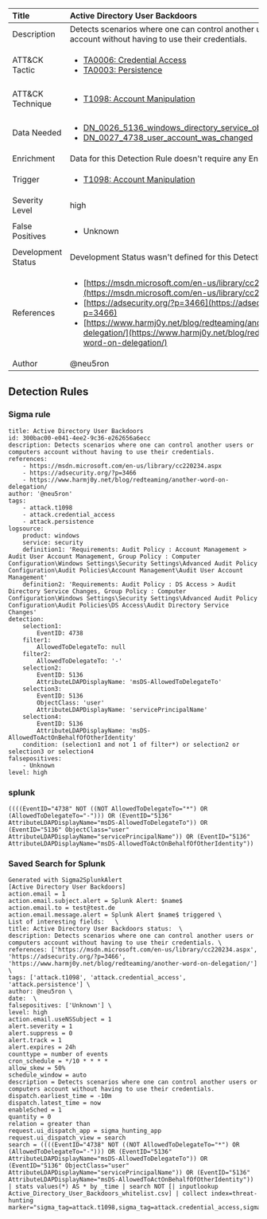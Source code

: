 | Title                | Active Directory User Backdoors                                                                                                                                                 |
|:---------------------|:------------------------------------------------------------------------------------------------------------------------------------------------------------|
| Description          | Detects scenarios where one can control another users or computers account without having to use their credentials.                                                                                                                                           |
| ATT&amp;CK Tactic    |  <ul><li>[TA0006: Credential Access](https://attack.mitre.org/tactics/TA0006)</li><li>[TA0003: Persistence](https://attack.mitre.org/tactics/TA0003)</li></ul>  |
| ATT&amp;CK Technique | <ul><li>[T1098: Account Manipulation](https://attack.mitre.org/techniques/T1098)</li></ul>  |
| Data Needed          | <ul><li>[DN_0026_5136_windows_directory_service_object_was_modified](../Data_Needed/DN_0026_5136_windows_directory_service_object_was_modified.md)</li><li>[DN_0027_4738_user_account_was_changed](../Data_Needed/DN_0027_4738_user_account_was_changed.md)</li></ul>  |
| Enrichment           |  Data for this Detection Rule doesn't require any Enrichments.  |
| Trigger              | <ul><li>[T1098: Account Manipulation](../Triggers/T1098.md)</li></ul>  |
| Severity Level       | high |
| False Positives      | <ul><li>Unknown</li></ul>  |
| Development Status   |  Development Status wasn't defined for this Detection Rule yet  |
| References           | <ul><li>[https://msdn.microsoft.com/en-us/library/cc220234.aspx](https://msdn.microsoft.com/en-us/library/cc220234.aspx)</li><li>[https://adsecurity.org/?p=3466](https://adsecurity.org/?p=3466)</li><li>[https://www.harmj0y.net/blog/redteaming/another-word-on-delegation/](https://www.harmj0y.net/blog/redteaming/another-word-on-delegation/)</li></ul>  |
| Author               | @neu5ron |


## Detection Rules

### Sigma rule

```
title: Active Directory User Backdoors
id: 300bac00-e041-4ee2-9c36-e262656a6ecc
description: Detects scenarios where one can control another users or computers account without having to use their credentials.
references:
    - https://msdn.microsoft.com/en-us/library/cc220234.aspx
    - https://adsecurity.org/?p=3466
    - https://www.harmj0y.net/blog/redteaming/another-word-on-delegation/
author: '@neu5ron'
tags:
    - attack.t1098
    - attack.credential_access
    - attack.persistence
logsource:
    product: windows
    service: security
    definition1: 'Requirements: Audit Policy : Account Management > Audit User Account Management, Group Policy : Computer Configuration\Windows Settings\Security Settings\Advanced Audit Policy Configuration\Audit Policies\Account Management\Audit User Account Management'
    definition2: 'Requirements: Audit Policy : DS Access > Audit Directory Service Changes, Group Policy : Computer Configuration\Windows Settings\Security Settings\Advanced Audit Policy Configuration\Audit Policies\DS Access\Audit Directory Service Changes'
detection:
    selection1:
        EventID: 4738
    filter1:
        AllowedToDelegateTo: null
    filter2:
        AllowedToDelegateTo: '-'
    selection2:
        EventID: 5136
        AttributeLDAPDisplayName: 'msDS-AllowedToDelegateTo'
    selection3:
        EventID: 5136
        ObjectClass: 'user'
        AttributeLDAPDisplayName: 'servicePrincipalName'
    selection4:
        EventID: 5136
        AttributeLDAPDisplayName: 'msDS-AllowedToActOnBehalfOfOtherIdentity'        
    condition: (selection1 and not 1 of filter*) or selection2 or selection3 or selection4
falsepositives: 
    - Unknown
level: high

```





### splunk
    
```
((((EventID="4738" NOT ((NOT AllowedToDelegateTo="*") OR (AllowedToDelegateTo="-"))) OR (EventID="5136" AttributeLDAPDisplayName="msDS-AllowedToDelegateTo")) OR (EventID="5136" ObjectClass="user" AttributeLDAPDisplayName="servicePrincipalName")) OR (EventID="5136" AttributeLDAPDisplayName="msDS-AllowedToActOnBehalfOfOtherIdentity"))
```






### Saved Search for Splunk

```
Generated with Sigma2SplunkAlert
[Active Directory User Backdoors]
action.email = 1
action.email.subject.alert = Splunk Alert: $name$
action.email.to = test@test.de
action.email.message.alert = Splunk Alert $name$ triggered \
List of interesting fields:   \
title: Active Directory User Backdoors status:  \
description: Detects scenarios where one can control another users or computers account without having to use their credentials. \
references: ['https://msdn.microsoft.com/en-us/library/cc220234.aspx', 'https://adsecurity.org/?p=3466', 'https://www.harmj0y.net/blog/redteaming/another-word-on-delegation/'] \
tags: ['attack.t1098', 'attack.credential_access', 'attack.persistence'] \
author: @neu5ron \
date:  \
falsepositives: ['Unknown'] \
level: high
action.email.useNSSubject = 1
alert.severity = 1
alert.suppress = 0
alert.track = 1
alert.expires = 24h
counttype = number of events
cron_schedule = */10 * * * *
allow_skew = 50%
schedule_window = auto
description = Detects scenarios where one can control another users or computers account without having to use their credentials.
dispatch.earliest_time = -10m
dispatch.latest_time = now
enableSched = 1
quantity = 0
relation = greater than
request.ui_dispatch_app = sigma_hunting_app
request.ui_dispatch_view = search
search = ((((EventID="4738" NOT ((NOT AllowedToDelegateTo="*") OR (AllowedToDelegateTo="-"))) OR (EventID="5136" AttributeLDAPDisplayName="msDS-AllowedToDelegateTo")) OR (EventID="5136" ObjectClass="user" AttributeLDAPDisplayName="servicePrincipalName")) OR (EventID="5136" AttributeLDAPDisplayName="msDS-AllowedToActOnBehalfOfOtherIdentity")) | stats values(*) AS * by _time | search NOT [| inputlookup Active_Directory_User_Backdoors_whitelist.csv] | collect index=threat-hunting marker="sigma_tag=attack.t1098,sigma_tag=attack.credential_access,sigma_tag=attack.persistence,level=high"
```

